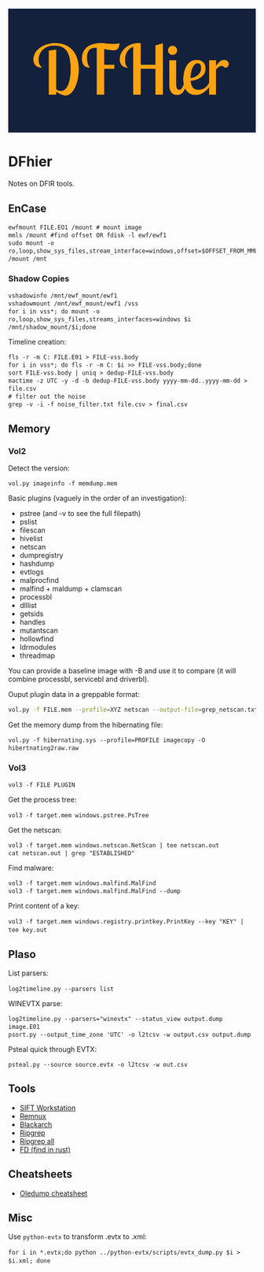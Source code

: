 ![](text12.png)

# DFhier

Notes on DFIR tools.

## EnCase

```
ewfmount FILE.EO1 /mount # mount image
mmls /mount #find offset OR fdisk -l ewf/ewf1 
sudo mount -o ro,loop,show_sys_files,stream_interface=windows,offset=$OFFSET_FROM_MMLS*sector_size /mount /mnt
```

### Shadow Copies

```
vshadowinfo /mnt/ewf_mount/ewf1
vshadowmount /mnt/ewf_mount/ewf1 /vss
for i in vss*; do mount -o ro,loop,show_sys_files,streams_interfaces=windows $i /mnt/shadow_mount/$i;done
```

Timeline creation:

```
fls -r -m C: FILE.E01 > FILE-vss.body
for i in vss*; do fls -r -m C: $i >> FILE-vss.body;done
sort FILE-vss.body | uniq > dedup-FILE-vss.body
mactime -z UTC -y -d -b dedup-FILE-vss.body yyyy-mm-dd..yyyy-mm-dd > file.csv
# filter out the noise
grep -v -i -f noise_filter.txt file.csv > final.csv
```

## Memory

### Vol2

Detect the version:

```
vol.py imageinfo -f memdump.mem
```

Basic plugins (vaguely in the order of an investigation):
* pstree (and -v to see the full filepath)
* pslist
* filescan
* hivelist
* netscan
* dumpregistry
* hashdump
* evtlogs
* malprocfind
* malfind + maldump + clamscan
* processbl
* dlllist
* getsids
* handles
* mutantscan
* hollowfind
* ldrmodules
* threadmap

You can provide a baseline image with -B and use it to compare (it will combine processbl, servicebl and driverbl).

Ouput plugin data in a greppable format:

```sh
vol.py -f FILE.mem --profile=XYZ netscan --output-file=grep_netscan.txt --output=greptext
```

Get the memory dump from the hibernating file:

```
vol.py -f hibernating.sys --profile=PROFILE imagecopy -O hibertnating2raw.raw
```

### Vol3

```
vol3 -f FILE PLUGIN
```
Get the process tree:

`vol3 -f target.mem windows.pstree.PsTree`

Get the netscan:

```
vol3 -f target.mem windows.netscan.NetScan | tee netscan.out
cat netscan.out | grep "ESTABLISHED"
```

Find malware:

```
vol3 -f target.mem windows.malfind.MalFind
vol3 -f target.mem windows.malfind.MalFind --dump
```

Print content of a key:

`vol3 -f target.mem windows.registry.printkey.PrintKey --key "KEY" | tee key.out`


## Plaso

List parsers:

`log2timeline.py --parsers list`

WINEVTX parse:

```
log2timeline.py --parsers="winevtx" --status_view output.dump image.E01
psort.py --output_time_zone 'UTC' -o l2tcsv -w output.csv output.dump
```
Psteal quick through EVTX:

```
psteal.py --source source.evtx -o l2tcsv -w out.csv
```

## Tools

* [SIFT Workstation](https://www.sans.org/tools/sift-workstation/)
* [Remnux](https://remnux.org/)
* [Blackarch](https://blackarch.org/)
* [Ripgrep](https://github.com/BurntSushi/ripgrep)
* [Ripgrep all](https://github.com/phiresky/ripgrep-all)
* [FD (find in rust)](https://github.com/sharkdp/fd)

## Cheatsheets

* [Oledump cheatsheet](https://www.sans.org/security-resources/posters/oledumppy-quick-reference/325/download)

## Misc

Use `python-evtx` to transform .evtx to .xml:

`for i in *.evtx;do python ../python-evtx/scripts/evtx_dump.py $i > $i.xml; done`

